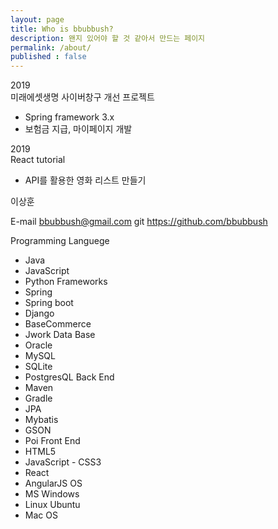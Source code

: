 ```yaml
---
layout: page
title: Who is bbubbush?
description: 왠지 있어야 할 것 같아서 만드는 페이지
permalink: /about/
published : false
---
```


<div class="about">
    <div class="about-container">
        <div class="year">2019</div>
        <div class="title">미래에셋생명 사이버창구 개선 프로젝트</div>
        <ul>
            <li class="descript">Spring framework 3.x</li>
            <li class="descript">보험금 지급, 마이페이지 개발</li>
        </ul>
    </div>
    <div class="about-container">
    <div class="year">2019</div>
        <div class="title">React tutorial</div>
        <ul>
            <li class="descript">API를 활용한 영화 리스트 만들기</li>
        </ul>
    </div>
</div>
이상훈

E-mail  bbubbush@gmail.com
git     https://github.com/bbubbush


Programming Languege
- Java
- JavaScript
- Python
Frameworks
- Spring
- Spring boot
- Django
- BaseCommerce
- Jwork
Data Base
- Oracle
- MySQL
- SQLite
- PostgresQL
Back End
- Maven
- Gradle
- JPA
- Mybatis
- GSON
- Poi
Front End
- HTML5
- JavaScript - CSS3
- React
- AngularJS
OS
- MS Windows
- Linux Ubuntu
- Mac OS




